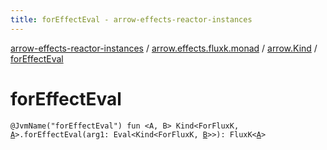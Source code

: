```yaml
---
title: forEffectEval - arrow-effects-reactor-instances
---
```


[arrow-effects-reactor-instances](../../index.html) / [arrow.effects.fluxk.monad](../index.html) / [arrow.Kind](index.html) / [forEffectEval](./for-effect-eval.html)

# forEffectEval

`@JvmName("forEffectEval") fun <A, B> Kind<ForFluxK, `[`A`](for-effect-eval.html#A)`>.forEffectEval(arg1: Eval<Kind<ForFluxK, `[`B`](for-effect-eval.html#B)`>>): FluxK<`[`A`](for-effect-eval.html#A)`>`